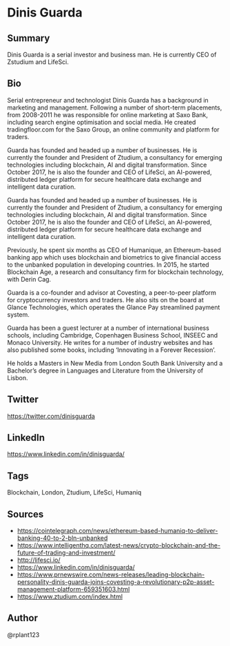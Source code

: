 # Dinis Guarda

## Summary
Dinis Guarda is a serial investor and business man. He is currently CEO of Zstudium and LifeSci.

## Bio
Serial entrepreneur and technologist Dinis Guarda has a background in marketing and management. Following a number of short-term placements, from 2008-2011 he was responsible for online marketing at Saxo Bank, including search engine optimisation and social media. He created tradingfloor.com for the Saxo Group, an online community and platform for traders.

Guarda has founded and headed up a number of businesses. He is currently the founder and President of Ztudium, a consultancy for emerging technologies including blockchain, AI and digital transformation. Since October 2017, he is also the founder and CEO of LifeSci, an AI-powered, distributed ledger platform for secure healthcare data exchange and intelligent data curation.

Guarda has founded and headed up a number of businesses. He is currently the founder and President of Ztudium, a consultancy for emerging technologies including blockchain, AI and digital transformation. Since October 2017, he is also the founder and CEO of LifeSci, an AI-powered, distributed ledger platform for secure healthcare data exchange and intelligent data curation.

Previously, he spent six months as CEO of Humanique, an Ethereum-based banking app which uses blockchain and biometrics to give financial access to the unbanked population in developing countries. In 2015, he started Blockchain Age, a research and consultancy firm for blockchain technology, with Derin Cag.

Guarda is a co-founder and advisor at Covesting, a peer-to-peer platform for cryptocurrency investors and traders. He also sits on the board at Glance Technologies, which operates the Glance Pay streamlined payment system. 

Guarda has been a guest lecturer at a number of international business schools, including Cambridge, Copenhagen Business School, INSEEC and Monaco University. He writes for a number of industry websites and has also published some books, including ‘Innovating in a Forever Recession’. 

He holds a Masters in New Media from London South Bank University and a Bachelor’s degree in Languages and Literature from the University of Lisbon.

## Twitter
https://twitter.com/dinisguarda

## LinkedIn
https://www.linkedin.com/in/dinisguarda/

## Tags
Blockchain, London, Ztudium, LifeSci, Humaniq 

## Sources
- https://cointelegraph.com/news/ethereum-based-humaniq-to-deliver-banking-40-to-2-bln-unbanked
- https://www.intelligenthq.com/latest-news/crypto-blockchain-and-the-future-of-trading-and-investment/
- http://lifesci.io/
- https://www.linkedin.com/in/dinisguarda/
- https://www.prnewswire.com/news-releases/leading-blockchain-personality-dinis-guarda-joins-covesting-a-revolutionary-p2p-asset-management-platform-659351603.html
- https://www.ztudium.com/index.html

## Author
@rplant123
